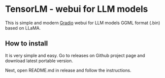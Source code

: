 # TensorLM - webui for LLM models



This is simple and modern [Gradio](https://gradio.app) webui for LLM models GGML format (.bin) based on LLaMA.

## How to install

It is very simple and easy. Go to releases on Github project page and download latest portable version.

Next, open README.md in release and follow the instructions.

